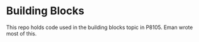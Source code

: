 # Building Blocks

This repo holds code used in the building blocks topic in P8105. Eman wrote most of this.